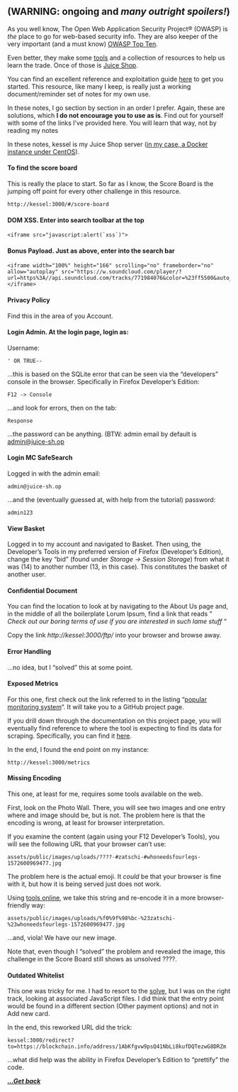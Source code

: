 ## <span class="ez-toc-section" id="(WARNING_ongoing_and_many_outright_spoilers!)"></span>(WARNING: ongoing and _many outright spoilers!_) <span class="ez-toc-section-end"></span>

As you well know, The Open Web Application Security Project® (OWASP) is _the_ place to go for web-based security info. They are also keeper of the very important (and a must know) [OWASP Top Ten](https://owasp.org/www-project-top-ten/).

Even better, they make some [tools](https://owasp.org/www-project-zap/) and a collection of resources to help us learn the trade. Once of those is [Juice Shop](https://owasp.org/www-project-juice-shop/).

You can find an excellent reference and exploitation guide [here](https://pwning.owasp-juice.shop/) to get you started. This resource, like many I keep, is really just a working document/reminder set of notes for my own use.



In these notes, I go section by section in an order I prefer. Again, these are solutions, which **I do not encourage you to use as is**. Find out for yourself with some of the links I&#8217;ve provided here. You will learn that way, not by reading my notes

In these notes, kessel is my Juice Shop server ([in my case, a Docker instance under CentOS](https://jwinn.getamonkey.com/?page_id=92)).

#### <span class="ez-toc-section" id="To_find_the_score_board"></span>To find the score board<span class="ez-toc-section-end"></span>

This is really the place to start. So far as I know, the Score Board is the jumping off point for every other challenge in this resource.

<pre class="wp-block-code"><code class="">http://kessel:3000/#/score-board</code></pre>

#### <span class="ez-toc-section" id="DOM_XSS_Enter_into_search_toolbar_at_the_top"></span>DOM XSS. Enter into search toolbar at the top<span class="ez-toc-section-end"></span>

<pre class="wp-block-code"><code class="">&lt;iframe src="javascript:alert(`xss`)"></code></pre>

#### <span class="ez-toc-section" id="Bonus_Payload_Just_as_above,_enter_into_the_search_bar"></span>Bonus Payload. Just as above, enter into the search bar<span class="ez-toc-section-end"></span>

<pre class="wp-block-code"><code class="">&lt;iframe width="100%" height="166" scrolling="no" frameborder="no" allow="autoplay" src="https://w.soundcloud.com/player/?url=https%3A//api.soundcloud.com/tracks/771984076&color=%23ff5500&auto_play=true&hide_related=false&show_comments=true&show_user=true&show_reposts=false&show_teaser=true">&lt;/iframe></code></pre>

#### <span class="ez-toc-section" id="Privacy_Policy"></span>Privacy Policy<span class="ez-toc-section-end"></span>

Find this in the area of you Account.

#### <span class="ez-toc-section" id="Login_Admin_At_the_login_page,_login_as"></span>Login Admin. At the login page, login as:<span class="ez-toc-section-end"></span>

Username:

<pre class="wp-block-code"><code class="">' OR TRUE--</code></pre>

&#8230;this is based on the SQLite error that can be seen via the &#8220;developers&#8221; console in the browser. Specifically in Firefox Developer&#8217;s Edition:

<pre class="wp-block-code"><code class="">F12 -> Console</code></pre>

&#8230;and look for errors, then on the tab:

<pre class="wp-block-code"><code class="">Response</code></pre>

&#8230;the password can be anything. (BTW: admin email by default is admin@juice-sh.op

#### <span class="ez-toc-section" id="Login_MC_SafeSearch"></span> Login MC SafeSearch<span class="ez-toc-section-end"></span>

Logged in with the admin email:

<pre class="wp-block-code"><code class="">admin@juice-sh.op</code></pre>

&#8230;and the (eventually guessed at, with help from the tutorial) password:

<pre class="wp-block-code"><code class="">admin123</code></pre>

#### <span class="ez-toc-section" id="View_Basket"></span> View Basket<span class="ez-toc-section-end"></span>

Logged in to my account and navigated to Basket. Then using, the Developer&#8217;s Tools in my preferred version of Firefox (Developer&#8217;s Edition), change the key &#8220;bid&#8221; (found under _Storage -> Session Storage_) from what it was (14) to another number (13, in this case). This constitutes the basket of another user.

#### <span class="ez-toc-section" id="Confidential_Document"></span> Confidential Document <span class="ez-toc-section-end"></span>

You can find the location to look at by navigating to the About Us page and, in the middle of all the boilerplate Lorum Ipsum, find a link that reads &#8221;  
_Check out our boring terms of use if you are interested in such lame stuff_ &#8220;

Copy the link _http://kessel:3000/ftp/_ into your browser and browse away.

#### <span class="ez-toc-section" id="Error_Handling"></span>Error Handling<span class="ez-toc-section-end"></span>

&#8230;no idea, but I &#8220;solved&#8221; this at some point.

#### <span class="ez-toc-section" id="Exposed_Metrics"></span>Exposed Metrics<span class="ez-toc-section-end"></span>

For this one, first check out the link referred to in the listing &#8220;[popular monitoring system](https://github.com/prometheus/prometheus)&#8220;. It will take you to a GitHub project page. 

If you drill down through the documentation on this project page, you will eventually find reference to where the tool is expecting to find its data for scraping. Specifically, you can find it [here](https://github.com/prometheus/prometheus/blob/master/docs/configuration/configuration.md).

In the end, I found the end point on my instance:

<pre class="wp-block-code"><code class="">http://kessel:3000/metrics</code></pre>

#### <span class="ez-toc-section" id="Missing_Encoding"></span>Missing Encoding<span class="ez-toc-section-end"></span>

This one, at least for me, requires some tools available on the web.

First, look on the Photo Wall. There, you will see two images and one entry where and image should be, but is not. The problem here is that the encoding is wrong, at least for browser interpretation.

If you examine the content (again using your F12 Developer&#8217;s Tools), you will see the following URL that your browser can&#8217;t use:

<pre class="wp-block-code"><code class="">assets/public/images/uploads/????-#zatschi-#whoneedsfourlegs-1572600969477.jpg</code></pre>

The problem here is the actual emoji. It _could_ be that your browser is fine with it, but how it is being served just does not work.

Using [tools online](https://onlineunicodetools.com/url-encode-unicode), we take this string and re-encode it in a more browser-friendly way:

<pre class="wp-block-code"><code class="">assets/public/images/uploads/%f0%9f%98%bc-%23zatschi-%23whoneedsfourlegs-1572600969477.jpg
</code></pre>

&#8230;and, viola! We have our new image. 

Note that, even though I &#8220;solved&#8221; the problem and revealed the image, this challenge in the Score Board still shows as unsolved ????.

#### <span class="ez-toc-section" id="Outdated_Whitelist"></span>Outdated Whitelist<span class="ez-toc-section-end"></span>

This one was tricky for me. I had to resort to the [solve](https://pwning.owasp-juice.shop/appendix/solutions.html#let-us-redirect-you-to-one-of-our-crypto-currency-addresses), but I was on the right track, looking at associated JavaScript files. I did think that the entry point would be found in a different section (Other payment options) and not in Add new card.

In the end, this reworked URL did the trick:

<pre class="wp-block-code"><code class="">kessel:3000/redirect?to=https://blockchain.info/address/1AbKfgvw9psQ41NbLi8kufDQTezwG8DRZm</code></pre>

&#8230;what did help was the ability in Firefox Developer&#8217;s Edition to &#8220;prettify&#8221; the code.

[***...Get back***](..)
